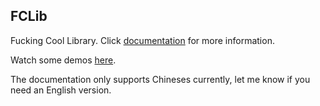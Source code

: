 ## FCLib

Fucking Cool Library. Click [documentation](http://wlsdzyzl.top/FCLib.github.io/) for more information.

Watch some demos [here](http://wlsdzyzl.top/FCLib.github.io/examples).

The documentation only supports Chineses currently, let me know if you need an English version.